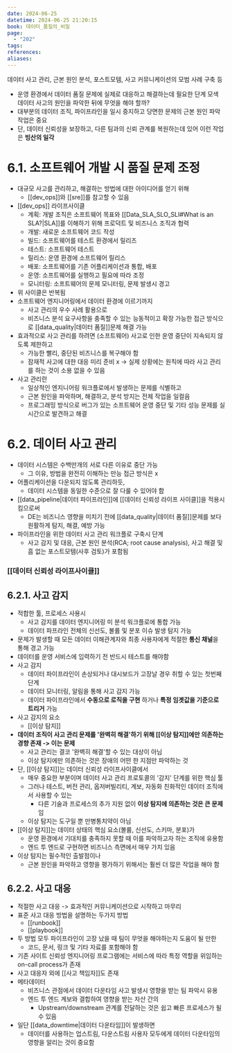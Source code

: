 ```yaml
---
date: 2024-06-25
datetime: 2024-06-25 21:20:15
book: 데이터_품질의_비밀
page:
  - "202"
tags: 
references: 
aliases:
---
```

데이터 사고 관리, 근본 원인 분석, 포스트모템, 사고 커뮤니케이션의 모범 사례 구축 등
- 운영 환경에서 데이터 품질 문제에 실제로 대응하고 해결하는데 필요한 단계 모색
데이터 사고의 원인을 파악한 뒤에 무엇을 해야 할까?
- 대부분의 데이터 조직, 파이프라인을 일시 중지하고 당면한 문제의 근본 원인 파악 작업은 중요
- 단, 데이터 신뢰성을 보장하고, 다른 팀과의 신뢰 관계를 복원하는데 있어 이런 작업은 **빙산의 일각**

# 6.1. 소프트웨어 개발 시 품질 문제 조정
- 대규모 사고를 관리하고, 해결하는 방법에 대한 아이디어를 얻기 위해
	- [[dev_ops]]와 [[sre]]를 참고할 수 있음
- [[dev_ops]] 라이프사이클
	- 계획: 개발 조직은 소프트웨어 목표와 [[Data_SLA_SLO_SLI#What is an SLA?|SLA]]를 이해하기 위해 프로덕트 및 비즈니스 조직과 협력
	- 개발: 새로운 소프트웨어 코드 작성
	- 빌드: 소프트웨어를 테스트 환경에서 릴리즈
	- 테스트: 소프트웨어 테스트
	- 릴리스: 운영 환경에 소프트웨어 릴리스
	- 배포: 소프트웨어를 기존 어플리케이션과 통합, 배포
	- 운영: 소프트웨어를 실행하고 필요에 따라 조정
	- 모니터링: 소프트웨어의 문제 모니터링, 문제 발생시 경고
- 위 사이클은 반복됨
- 소프트웨어 엔지니어링에서 데이터 환경에 이르기까지
	- 사고 관리의 우수 사례 활용으로
	- 비즈니스 분석 요구사항을 충족할 수 있는 능동적이고 확장 가능한 접근 방식으로 [[data_quality|데이터 품질]]문제 해결 가능
- 효과적으로 사고 관리를 하려면 (소프트웨어) 사고로 인한 운영 중단이 지속되지 않도록 제한하고
	- 가능한 빨리, 중단된 비즈니스를 복구해야 함
	- 잠재적 사고에 대한 대응 미리 준비 x -> 실제 상황에는 원칙에 따라 사고 관리를 하는 것이 소용 없을 수 있음
- 사고 관리란
	- 일상적인 엔지니어링 워크플로에서 발생하는 문제를 식별하고
	- 근본 원인을 파악하며, 해결하고, 분석 방지는 전체 작업을 일컬음
	- 프로그래밍 방식으로 버그가 있는 소프트웨어 운영 중단 및 기타 성능 문제를 실시간으로 발견하고 해결

# 6.2. 데이터 사고 관리
- 데이터 시스템은 수백만개의 서로 다른 이유로 중단 가능
	- 그 이유, 방법을 완전히 이해하는 만능 접근 방식은 x
- 어플리케이션을 다운되지 않도록 관리하듯,
	- 데이터 시스템을 동일한 수준으로 잘 다룰 수 있어야 함
- [[data_pipeline|데이터 파이프라인]]에 [[데이터 신뢰성 라이프 사이클]]을 적용시킴으로써
	- DE는 비즈니스 영향을 미치기 전에 [[data_quality|데이터 품질]]문제를 보다 원활하게 탐지, 해결, 예방 가능
- 파이프라인을 위한 데이터 사고 관리 워크플로 구축시 단계
	- 사고 감지 및 대응, 근본 원인 분석(RCA; root cause analysis), 사고 해결 및 흠 없는 포스트모템(사후 검토)가 포함됨

### [[데이터 신뢰성 라이프사이클]]
## 6.2.1. 사고 감지
- 적합한 툴, 프로세스 사용시
	- 사고 감지를 데이터 엔지니어링 미 분석 워크플로에 통합 가능
	- 데이터 파프라인 전체의 신선도, 볼륨 및 분포 이슈 발생 탐지 가능
- 문제가 발생할 때 모든 데이터 이해관계자와 최종 사용자에게 적절한 **통신 채널**을 통해 경고 가능
- 데이터를 운영 서비스에 입력하기 전 반드시 테스트를 해야함
- 사고 감지
	- 데이터 파이프라인이 손상되거나 대시보드가 고장날 경우 취할 수 있는 첫번째 단계
	- 데이터 모니터링, 알림을 통해 사고 감지 가능
	- 데이터 파이프라인에서 **수동으로 로직을 구현** 하거나 **특정 임곗값을 기준으로 트리거** 가능
- 사고 감지의 요소
	- [[이상 탐지]]
- **데이터 조직이 사고 관리 문제를 '완벽히 해결'하기 위해 [[이상 탐지]]에만 의존하는 경향 존재 -> 이는 문제**
	- 사고 관리는 결코 '완벽히 해결'할 수 있는 대상이 아님
	- 이상 탐지에만 의존하는 것은 장애의 어떤 한 지점만 파악하는 것
- 단, [[이상 탐지]]는 데이터 신뢰성 라이프사이클에서
	- 매우 중요한 부분이며 데이터 사고 관리 프로토콜의 '감지' 단계를 위한 핵심 툴
	- 그러나 테스트, 버전 관리, 옵저버빌리티, 계보, 자동화 친화적인 데이터 조직에서 사용할 수 있는
		- 다른 기술과 프로세스의 추가 지원 없이 **이상 탐지에 의존하는 것은 큰 문제**임
	- 이상 탐지는 도구일 뿐 만병통치약이 아님
- [[이상 탐지]]는 데이터 상태의 핵심 요소(볼륨, 신선도, 스키마, 분포)가
	- 운영 환경에서 기대치를 충족하지 못할 때 이를 파악하고자 하는 조직에 유용함
	- 엔드 투 엔드로 구현하면 비즈니스 측면에서 매우 가치 있음
- 이상 탐지는 필수적인 출발점이나
	- 근본 원인을 파악하고 영향을 평가하기 위해서는 훨씬 더 많은 작업을 해야 함

## 6.2.2. 사고 대응
- 적절한 사고 대응 -> 효과적인 커뮤니케이션으로 시작하고 마무리
- 표준 사고 대응 방법을 설명하는 두가지 방법
	- [[runbook]]
	- [[playbook]]
- 두 방법 모두 파이프라인이 고장 났을 때 팀이 무엇을 해야하는지 도움이 될 만한
	- 코드, 문서, 링크 및 기타 자료를 포함해야 함
- 기존 사이트 신뢰성 엔지니어링 프로그램에는 서비스에 따라 특정 역할을 위임하는 on-call process가 존재
- 사고 대응자 외에 [[사고 책임자]]도 존재
- 메타데이터
	- 비즈니스 관점에서 데이터 다운타임 사고 발생시 영향을 받는 팀 파악시 유용
	- 엔드 투 엔드 계보와 결합하여 영향을 받는 자산 간의
		- Upstream/downstream 관계를 전달하는 것은 쉽고 빠른 프로세스가 될 수 있음
- 일단 [[data_downtime|데이터 다운타임]]이 발생하면
	- 데이터를 사용하는 업스트림, 다운스트림 사용자 모두에게 데이터 다운타임의 영향을 알리는 것이 중요함
